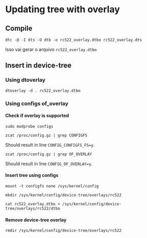 # Updating tree with overlay

## Compile

```shell
dtc -@ -I dts -O dtb -o rc522_overlay.dtbo rc522_overlay.dts
```

Isso vai gerar o arquivo `rc522_overlay.dtbo`

## Insert in device-tree

### Using dtoverlay

```shell
dtoverlay -d . rc522_overlay.dtbo
```

### Using configs of_overlay

#### Check if overlay is supported

```shell
sudo modprobe configs
```

```shell
zcat /proc/config.gz | grep CONFIGFS
```

Should result in line `CONFIG_CONFIGFS_FS=y`.

```shell
zcat /proc/config.gz | grep OF_OVERLAY
```

Should result in line `CONFIG_OF_OVERLAY=y`.

#### Insert tree using configs

```shell
mount -t configfs none /sys/kernel/config
```

```shell
mkdir /sys/kernel/config/device-tree/overlays/rc522
```
```shell
cat rc522_overlay.dtbo > /sys/kernel/config/device-tree/overlays/rc522/dtbo
```

#### Remove device-tree overlay

```shell
rmdir /sys/kernel/config/device-tree/overlays/rc522
```